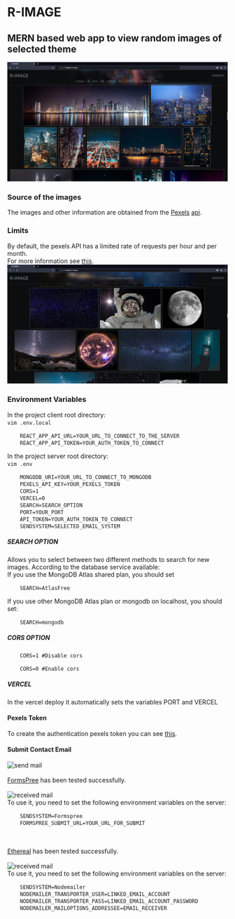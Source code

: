 # R-IMAGE 
## MERN based web app to view random images of selected theme
![screenshot](./screenshots/01.png)<br>
### Source of the images
The images and other information are obtained from the [Pexels](https://www.pexels.com/ "") [api](https://www.pexels.com/api/documentation/ "").<br>
### Limits
By default, the pexels API has a limited rate of requests per hour and per month.<br>
For more information see [this](https://www.pexels.com/api/documentation/#guidelines, "").<br>
![blocked](./screenshots/07.png)<br>
### Environment Variables
In the project client root directory:<br>
```vim .env.local```<br>
```
    REACT_APP_API_URL=YOUR_URL_TO_CONNECT_TO_THE_SERVER
    REACT_APP_API_TOKEN=YOUR_AUTH_TOKEN_TO_CONNECT
```

In the project server root directory:<br>
```vim .env```<br>
```
    MONGODB_URI=YOUR_URL_TO_CONNECT_TO_MONGODB
    PEXELS_API_KEY=YOUR_PEXELS_TOKEN
    CORS=1
    VERCEL=0
    SEARCH=SEARCH_OPTION
    PORT=YOUR_PORT
    API_TOKEN=YOUR_AUTH_TOKEN_TO_CONNECT
    SENDSYSTEM=SELECTED_EMAIL_SYSTEM
```
##### SEARCH OPTION
Allows you to select between two different methods to search for new images. According to the database service available:<br>
If you use the MongoDB Atlas shared plan, you should set
```
    SEARCH=AtlasFree
```
If you use other MongoDB Atlas plan or mongodb on localhost, you should set:<br>
```
    SEARCH=mongodb
```
##### CORS OPTION
```
    CORS=1 #Disable cors
```
```
    CORS=0 #Enable cors
```

##### VERCEL
In the vercel deploy it automatically sets the variables PORT and VERCEL<br>
#### Pexels Token
To create the authentication pexels token you can see [this](https://www.pexels.com/api/documentation/#authorization "").<br>
#### Submit Contact Email
![send mail](./screenshots/04.png)<br><br>
[FormsPree](https://formspree.io "") has been tested successfully.<br><br>
![received mail](./screenshots/06.png)<br>
To use it, you need to set the following environment variables on the server:
```
    SENDSYSTEM=Formspree
    FORMSPREE_SUBMIT_URL=YOUR_URL_FOR_SUBMIT
```
<br><br>
[Ethereal](https://ethereal.email "") has been tested successfully.<br><br>
![received mail](./screenshots/08.png)<br>
To use it, you need to set the following environment variables on the server:
```
    SENDSYSTEM=Nodemailer
    NODEMAILER_TRANSPORTER_USER=LINKED_EMAIL_ACCOUNT
    NODEMAILER_TRANSPORTER_PASS=LINKED_EMAIL_ACCOUNT_PASSWORD
    NODEMAILER_MAILOPTIONS_ADDRESSEE=EMAIL_RECEIVER
```
